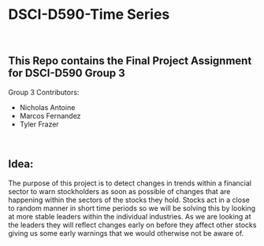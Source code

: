 # DSCI-D590-Time Series
<br>

## This Repo contains the Final Project Assignment for DSCI-D590 Group 3

Group 3 Contributors:
- Nicholas Antoine
- Marcos Fernandez
- Tyler Frazer

<br>

## Idea:
The purpose of this project is to detect changes in trends within a financial sector to warn stockholders as soon as possible of changes that are happening within the sectors of the stocks they hold. Stocks act in a close to random manner in short time periods so we will be solving this by looking at more stable leaders within the individual industries. As we are looking at the leaders they will reflect changes early on before they affect other stocks giving us some early warnings that we would otherwise not be aware of.
